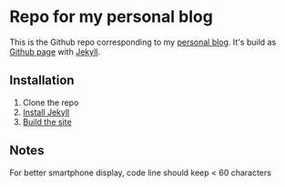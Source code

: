 # Repo for my personal blog
This is the Github repo corresponding to my [personal
blog](https://mancap314.github.io). It's build as [Github
page](https://pages.github.com/) with [Jekyll](https://jekyllrb.com/).

## Installation
1. Clone the repo
2. [Install Jekyll](https://jekyllrb.com/docs/installation/ubuntu/)
3. [Build the site](https://docs.github.com/en/pages/setting-up-a-github-pages-site-with-jekyll/testing-your-github-pages-site-locally-with-jekyll#building-your-site-locally)

## Notes
For better smartphone display, code line should keep < 60 characters
